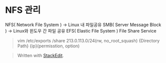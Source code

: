 # NFS 관리
NFS( Network File System ) -> Linux 내 파일공유
SMB( Server Message Block ) -> Linux와 윈도우 간 파일 공유
EFS( Elastic File System ) File Share Service 

> vim /etc/exports
> /share 213.0.113.0/24(rw, no_root_squash)
> {Directory Path} {ip}(permisstion, option)
> 



> Written with [StackEdit](https://stackedit.io/).
<!--stackedit_data:
eyJoaXN0b3J5IjpbLTE4MTYwNjM0MzcsLTExOTc1MzU0ODQsLT
YwMTg2OTA5Ml19
-->